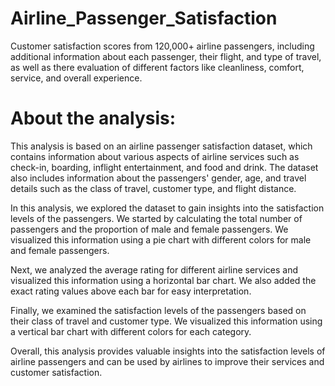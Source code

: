 # Airline_Passenger_Satisfaction
Customer satisfaction scores from 120,000+ airline passengers, including additional information about each passenger, their flight, and type of travel, as well as there evaluation of different factors like cleanliness, comfort, service, and overall experience.


# About the analysis:
This analysis is based on an airline passenger satisfaction dataset, which contains information about various aspects of airline services such as check-in, boarding, inflight entertainment, and food and drink. The dataset also includes information about the passengers' gender, age, and travel details such as the class of travel, customer type, and flight distance.

In this analysis, we explored the dataset to gain insights into the satisfaction levels of the passengers. We started by calculating the total number of passengers and the proportion of male and female passengers. We visualized this information using a pie chart with different colors for male and female passengers.

Next, we analyzed the average rating for different airline services and visualized this information using a horizontal bar chart. We also added the exact rating values above each bar for easy interpretation.

Finally, we examined the satisfaction levels of the passengers based on their class of travel and customer type. We visualized this information using a vertical bar chart with different colors for each category.

Overall, this analysis provides valuable insights into the satisfaction levels of airline passengers and can be used by airlines to improve their services and customer satisfaction.
